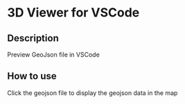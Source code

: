 # 3D Viewer for VSCode

## Description
Preview GeoJson file in VSCode

## How to use
Click the geojson file to display the geojson data in the map
